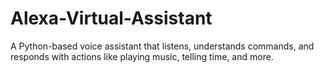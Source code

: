 # Alexa-Virtual-Assistant
A Python-based voice assistant that listens, understands commands, and responds with actions like playing music, telling time, and more.
